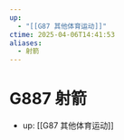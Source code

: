 ```yaml
---
up:
  - "[[G87 其他体育运动]]"
ctime: 2025-04-06T14:41:53
aliases:
  - 射箭
---
```


# G887 射箭

- up: [[G87 其他体育运动]]
